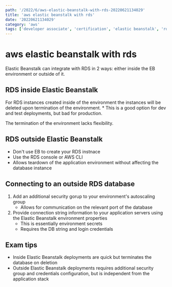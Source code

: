 ```yaml
---
path: '/2022/6/aws-elastic-beanstalk-with-rds-20220621134029'
title: 'aws elastic beanstalk with rds'
date: '20220621134029'
category: 'aws'
tags: ['developer associate', 'certification', 'elastic beanstalk', 'rds', 'databases']
---
```


# aws elastic beanstalk with rds
Elastic Beanstalk can integrate with RDS in 2 ways: either inside the EB environment
or outside of it.

## RDS inside Elastic Beanstalk
For RDS instances created inside of the environment the instances will be deleted
upon termination of the environment.
    * This is a good option for dev and test deployments, but bad for production.

The termination of the environment lacks flexibility.

## RDS outside Elastic Beanstalk
* Don't use EB to create your RDS instnace
* Use the RDS console or AWS CLI
* Allows teardown of the application environment without affecting the database instance

## Connecting  to an outside RDS database
1. Add an additional security gorup to your environment's autoscaling group
    * Allows for communication on the relevant port of the database
1. Provide connection string information to your application servers using the
Elastic Beanstalk environment properties
    * This is essentially environment secrets
    * Requires the DB string and login credentials

## Exam tips
* Inside Elastic Beanstalk deployments are quick but terminates the database on deletion
* Outside Elastic Beanstalk deployments requires additional security group and
credentials configuration, but is independent from the application stack

